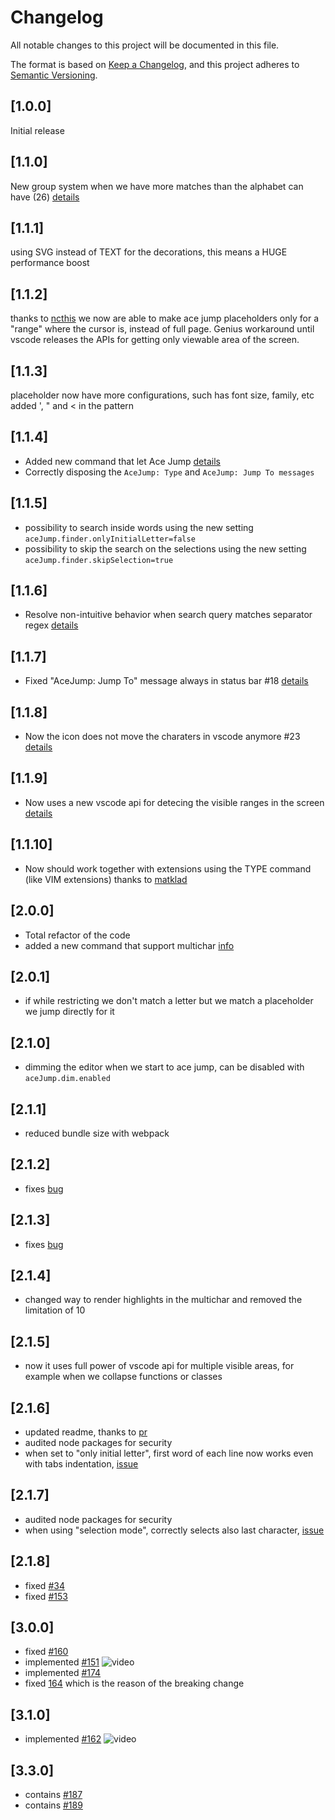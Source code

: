 # Changelog

All notable changes to this project will be documented in this file.

The format is based on [Keep a Changelog](https://keepachangelog.com/en/1.0.0/),
and this project adheres to [Semantic Versioning](https://semver.org/spec/v2.0.0.html).

## [1.0.0]

Initial release

## [1.1.0]

New group system when we have more matches than the alphabet can have (26) [details](https://github.com/lucax88x/CodeAceJumper/issues/6)

## [1.1.1]

using SVG instead of TEXT for the decorations, this means a HUGE performance boost

## [1.1.2]

thanks to [ncthis](https://github.com/lucax88x/CodeAceJumper/pull/8) we now are able to make ace jump placeholders only for a "range" where the cursor is, instead of full page. Genius workaround until vscode releases the APIs for getting only viewable area of the screen.

## [1.1.3]

placeholder now have more configurations, such has font size, family, etc
added ', " and < in the pattern

## [1.1.4]

- Added new command that let Ace Jump [details](https://github.com/lucax88x/CodeAceJumper/issues/6)
- Correctly disposing the `AceJump: Type` and `AceJump: Jump To messages`

## [1.1.5]

- possibility to search inside words using the new setting `aceJump.finder.onlyInitialLetter=false`
- possibility to skip the search on the selections using the new setting `aceJump.finder.skipSelection=true`

## [1.1.6]

- Resolve non-intuitive behavior when search query matches separator regex [details](https://github.com/lucax88x/CodeAceJumper/pull/20)

## [1.1.7]

- Fixed "AceJump: Jump To" message always in status bar #18 [details](https://github.com/lucax88x/CodeAceJumper/issues/18)

## [1.1.8]

- Now the icon does not move the charaters in vscode anymore #23 [details](https://github.com/lucax88x/CodeAceJumper/issues/23)

## [1.1.9]

- Now uses a new vscode api for detecing the visible ranges in the screen [details](https://github.com/lucax88x/CodeAceJumper/issues/5)

## [1.1.10]

- Now should work together with extensions using the TYPE command (like VIM extensions) thanks to [matklad](https://github.com/lucax88x/CodeAceJumper/pull/25)

## [2.0.0]

- Total refactor of the code
- added a new command that support multichar [info](https://github.com/lucax88x/CodeAceJumper/issues/21)

## [2.0.1]

- if while restricting we don't match a letter but we match a placeholder we jump directly for it

## [2.1.0]

- dimming the editor when we start to ace jump, can be disabled with `aceJump.dim.enabled`

## [2.1.1]

- reduced bundle size with webpack

## [2.1.2]

- fixes [bug](https://github.com/lucax88x/CodeAceJumper/issues/29)

## [2.1.3]

- fixes [bug](https://github.com/lucax88x/CodeAceJumper/issues/30)

## [2.1.4]

- changed way to render highlights in the multichar and removed the limitation of 10

## [2.1.5]

- now it uses full power of vscode api for multiple visible areas, for example when we collapse functions or classes

## [2.1.6]

- updated readme, thanks to [pr](https://github.com/lucax88x/CodeAceJumper/pull/35)
- audited node packages for security
- when set to "only initial letter", first word of each line now works even with tabs indentation, [issue](https://github.com/lucax88x/CodeAceJumper/issues/33)

## [2.1.7]

- audited node packages for security
- when using "selection mode", correctly selects also last character, [issue](https://github.com/lucax88x/CodeAceJumper/issues/108)

## [2.1.8]

- fixed [#34](https://github.com/lucax88x/CodeAceJumper/issues/34)
- fixed [#153](https://github.com/lucax88x/CodeAceJumper/issues/153)

## [3.0.0]

- fixed [#160](https://github.com/lucax88x/CodeAceJumper/issues/160)
- implemented [#151](https://github.com/lucax88x/CodeAceJumper/issues/151)
  ![video](https://media.giphy.com/media/jUQixLErR27iPssBYq/giphy.gif)
- implemented [#174](https://github.com/lucax88x/CodeAceJumper/issues/174)
- fixed [164](https://github.com/lucax88x/CodeAceJumper/issues/164) which is the reason of the breaking change

## [3.1.0]

- implemented [#162](https://github.com/lucax88x/CodeAceJumper/issues/162)
  ![video](https://media.giphy.com/media/VF63dhXmQggquKwFYn/giphy.gif)

## [3.3.0]

- contains [#187](https://github.com/lucax88x/CodeAceJumper/pull/187)
- contains [#189](https://github.com/lucax88x/CodeAceJumper/pull/189)
